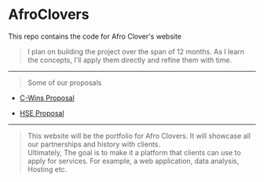 # AfroClovers

This repo contains the code for Afro Clover's website

> I plan on building the project over the span of 12 months. As I learn the concepts, I'll apply them directly and refine them with time.

---

> Some of our proposals

- [C-Wins Proposal](https://docs.google.com/document/d/1yHpax5aUjYjSKHB4dupFxXhKQOKBXaqXM4S6oMb-qvY/edit?usp=sharing)

- [HSE Proposal](https://docs.google.com/document/d/14udCGFbSt6bSqzmjeIqk4SlWg47YMnZxyZwVD0sfA2Q/edit?usp=sharing)

---

> This website will be the portfolio for Afro Clovers. It will showcase all our partnerships and history with clients.  
> Ultimately, The goal is to make it a platform that clients can use to apply for services. For example, a web application, data analysis, Hosting etc.
